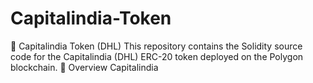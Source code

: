 # Capitalindia-Token
📄 Capitalindia Token (DHL) This repository contains the Solidity source code for the Capitalindia (DHL) ERC-20 token deployed on the Polygon blockchain.  🔐 Overview Capitalindia 
